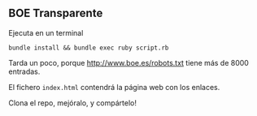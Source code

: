 BOE Transparente
----------------

Ejecuta en un terminal 

```
bundle install && bundle exec ruby script.rb
```

Tarda un poco, porque http://www.boe.es/robots.txt tiene más de 8000 entradas.

El fichero `index.html` contendrá la página web con los enlaces.

Clona el repo, mejóralo, y compártelo!